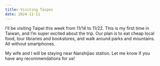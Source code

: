 ```yaml
---
title: Visiting Taipei
date: 2024-11-11
---
```


I’ll be visiting Taipei this week from 11/14 to 11/22. This is my first time in Taiwan, and I’m super excited about the trip. Our plan is to eat cheap local food, tour libraries and bookstores, and walk around parks and mountains. All without smartphones.

My wife and I will be staying near Nanshijiao station. Let me know if you have any recommendations for us!